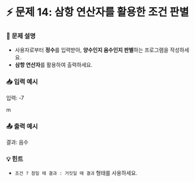 # ⚡ **문제 14: 삼항 연산자를 활용한 조건 판별**

### 📝 **문제 설명**
- 사용자로부터 **정수**를 입력받아, **양수인지 음수인지 판별**하는 프로그램을 작성하세요.
- **삼항 연산자**를 활용하여 출력하세요.

### 📥 **입력 예시**
입력: -7

m
### 📤 **출력 예시**
결과: 음수


### 💡 **힌트**
- `조건 ? 참일 때 결과 : 거짓일 때 결과` 형태를 사용하세요.
